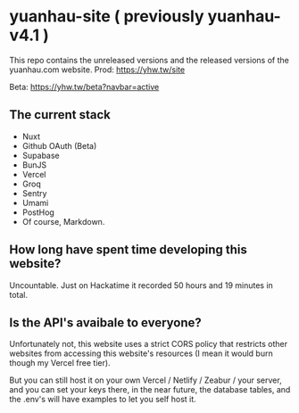 # yuanhau-site ( previously yuanhau-v4.1 )

This repo contains the unreleased versions and the released versions of the yuanhau.com website.
Prod: https://yhw.tw/site

Beta: https://yhw.tw/beta?navbar=active

## The current stack

- Nuxt
- Github OAuth (Beta)
- Supabase
- BunJS
- Vercel
- Groq
- Sentry
- Umami
- PostHog
- Of course, Markdown.

## How long have spent time developing this website?

Uncountable. Just on Hackatime it recorded 50 hours and 19 minutes in total.


## Is the API's avaibale to everyone? 
Unfortunately not, this website uses a strict CORS policy that restricts other websites from accessing this website's resources (I mean it would burn though my Vercel free tier).

But you can still host it on your own Vercel / Netlify / Zeabur / your server, and you can set your keys there, in the near future, the database tables, and the .env's will have examples to let you self host it.